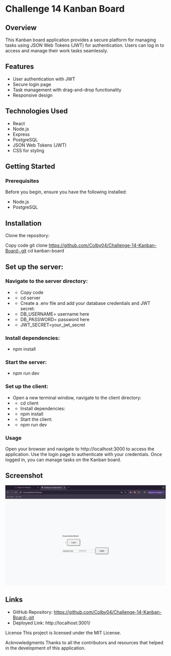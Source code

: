 # Challenge 14 Kanban Board 

## Overview
This Kanban board application provides a secure platform for managing tasks using JSON Web Tokens (JWT) for authentication. Users can log in to access and manage their work tasks seamlessly.

## Features
- User authentication with JWT
- Secure login page
- Task management with drag-and-drop functionality
- Responsive design
## Technologies Used
- React
- Node.js
- Express
- PostgreSQL
- JSON Web Tokens (JWT)
- CSS for styling
## Getting Started
### Prerequisites
Before you begin, ensure you have the following installed:

- Node.js
- PostgreSQL
## Installation
Clone the repository:

Copy code
git clone https://github.com/Colby04/Challenge-14-Kanban-Board-.git
cd kanban-board
## Set up the server:

### Navigate to the server directory:
- - Copy code
- - cd server
- - Create a .env file and add your database credentials and JWT secret:
- - DB_USERNAME= username here
- - DB_PASSWORD= password here 
- - JWT_SECRET=your_jwt_secret
### Install dependencies:

- npm install
### Start the server:
- npm run dev

### Set up the client:

- Open a new terminal window, navigate to the client directory:
- - cd client
- - Install dependencies:
- - npm install
- - Start the client:
- - npm run dev
### Usage
Open your browser and navigate to http://localhost:3000 to access the application.
Use the login page to authenticate with your credentials.
Once logged in, you can manage tasks on the Kanban board.
## Screenshot

![Screenshot](./assets/Screenshot14.png)


## Links
- GitHub Repository: https://github.com/Colby04/Challenge-14-Kanban-Board-.git
- Deployed Link: http://localhost:3001/

License
This project is licensed under the MIT License.

Acknowledgments
Thanks to all the contributors and resources that helped in the development of this application.
